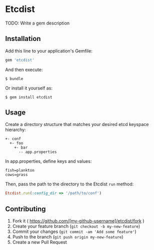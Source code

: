 # Etcdist

TODO: Write a gem description

## Installation

Add this line to your application's Gemfile:

```ruby
gem 'etcdist'
```

And then execute:

    $ bundle

Or install it yourself as:

    $ gem install etcdist

## Usage

Create a directory structure that matches your desired etcd keyspace hierarchy:

    +- conf
      +- foo
        +- bar
          -- app.properties

In app.properties, define keys and values:

    fish=plankton
    cows=grass

Then, pass the path to the directory to the Etcdist `run` method:

```ruby
Etcdist.run(:config_dir => '/path/to/conf')
```

## Contributing

1. Fork it ( https://github.com/[my-github-username]/etcdist/fork )
2. Create your feature branch (`git checkout -b my-new-feature`)
3. Commit your changes (`git commit -am 'Add some feature'`)
4. Push to the branch (`git push origin my-new-feature`)
5. Create a new Pull Request
